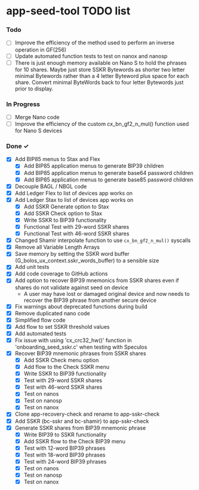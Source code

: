 # app-seed-tool TODO list

### Todo

- [ ] Improve the efficiency of the method used to perform an inverse operation in GF(256)
- [ ] Update automated function tests to test on nanox and nanosp
- [ ] There is just enough memory available on Nano S to hold the phrases for 10 shares. Maybe just store SSKR Bytewords as shorter two letter minimal Bytewords rather than a 4 letter Byteword plus space for each share. Convert minimal ByteWords back to four letter Bytewords just prior to display.

### In Progress

- [ ] Merge Nano code
- [ ] Improve the efficiency of the custom cx_bn_gf2_n_mul() function used for Nano S devices

### Done ✓

- [x] Add BIP85 menus to Stax and Flex
  - [x] Add BIP85 application menus to generate BIP39 children
  - [x] Add BIP85 application menus to generate base64 password children
  - [x] Add BIP85 application menus to generate base85 password children
- [x] Decouple BAGL / NBGL code
- [x] Add Ledger Flex to list of devices app works on
- [x] Add Ledger Stax to list of devices app works on
  - [x] Add SSKR Generate option to Stax
  - [x] Add SSKR Check option to Stax
  - [x] Write SSKR to BIP39 functionality
  - [x] Functional Test with 29-word SSKR shares
  - [x] Functional Test with 46-word SSKR shares
- [x] Changed Shamir interpolate function to use `cx_bn_gf2_n_mul()` syscalls
- [x] Remove all Variable Length Arrays
- [x] Save memory by setting the SSKR word buffer (G_bolos_ux_context.sskr_words_buffer) to a sensible size
- [x] Add unit tests
- [x] Add code coverage to GitHub actions
- [x] Add option to recover BIP39 mnemonics from SSKR shares even if shares do not validate against seed on device
  - A user may have lost or damaged original device and now needs to recover the BIP39 phrase from another secure device
- [x] Fix warnings about deprecated functions during build
- [x] Remove duplicated nano code
- [x] Simplified flow code
- [x] Add flow to set SSKR threshold values
- [x] Add automated tests
- [x] Fix issue with using 'cx_crc32_hw()' function in 'onboarding_seed_sskr.c' when testing with Speculos
- [x] Recover BIP39 mnemonic phrases from SSKR shares
  - [x] Add SSKR Check menu option
  - [x] Add flow to the Check SSKR menu
  - [x] Write SSKR to BIP39 functionality
  - [x] Test with 29-word SSKR shares
  - [x] Test with 46-word SSKR shares
  - [x] Test on nanos
  - [x] Test on nanosp
  - [x] Test on nanox
- [x] Clone app-recovery-check and rename to app-sskr-check
- [x] Add SSKR (bc-sskr and bc-shamir) to app-sskr-check
- [x] Generate SSKR shares from BIP39 mnemonic phrase
  - [x] Write BIP39 to SSKR functionality
  - [x] Add SSKR flow to the Check BIP39 menu
  - [x] Test with 12-word BIP39 phrases
  - [x] Test with 18-word BIP39 phrases
  - [x] Test with 24-word BIP39 phrases
  - [x] Test on nanos
  - [x] Test on nanosp
  - [x] Test on nanox
